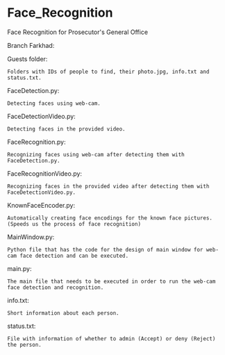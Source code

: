 # Face_Recognition
Face Recognition for Prosecutor's General Office

Branch Farkhad:

  Guests folder:

    Folders with IDs of people to find, their photo.jpg, info.txt and status.txt.
    
  FaceDetection.py:
  
    Detecting faces using web-cam.
    
  FaceDetectionVideo.py:
  
    Detecting faces in the provided video.
    
  FaceRecognition.py:
  
    Recognizing faces using web-cam after detecting them with FaceDetection.py.
    
  FaceRecognitionVideo.py:
  
    Recognizing faces in the provided video after detecting them with FaceDetectionVideo.py.
    
  KnownFaceEncoder.py:
  
    Automatically creating face encodings for the known face pictures. (Speeds us the process of face recognition)

  MainWindow.py:

    Python file that has the code for the design of main window for web-cam face detection and can be executed.

  main.py:

    The main file that needs to be executed in order to run the web-cam face detection and recognition.

  info.txt:

    Short information about each person.

  status.txt:

    File with information of whether to admin (Accept) or deny (Reject) the person.

